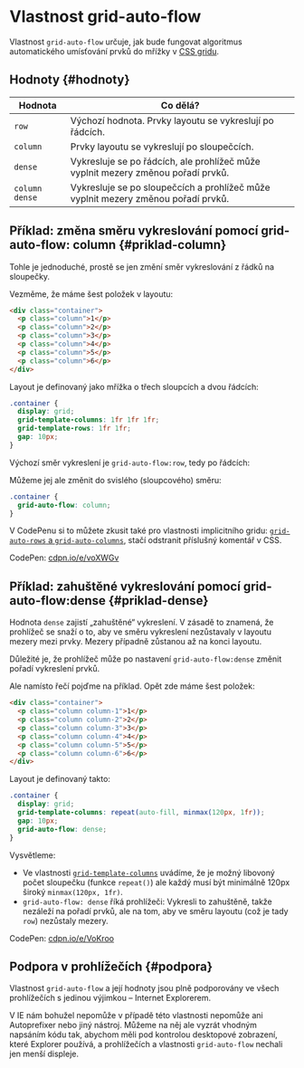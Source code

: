 # Vlastnost grid-auto-flow

Vlastnost `grid-auto-flow` určuje, jak bude fungovat algoritmus automatického umísťování prvků do mřížky v [CSS gridu](css-grid.md).

## Hodnoty {#hodnoty}

| Hodnota                    | Co dělá?           | 
|----------------------------|--------------------|
| `row`     | Výchozí hodnota. Prvky layoutu se vykreslují po řádcích. |
| `column`  | Prvky layoutu se vykreslují po sloupečcích. |
| `dense`   | Vykresluje se po řádcích, ale prohlížeč může vyplnit mezery změnou pořadí prvků. |
| `column dense`   | Vykresluje se po sloupečcích a prohlížeč může vyplnit mezery změnou pořadí prvků. |

## Příklad: změna směru vykreslování pomocí grid-auto-flow: column {#priklad-column}

Tohle je jednoduché, prostě se jen změní směr vykreslování z řádků na sloupečky.

Vezměme, že máme šest položek v layoutu:

```html
<div class="container">
  <p class="column">1</p>
  <p class="column">2</p>
  <p class="column">3</p>
  <p class="column">4</p>
  <p class="column">5</p>
  <p class="column">6</p>
</div>
```

Layout je definovaný jako mřížka o třech sloupcích a dvou řádcích:

```css
.container {
  display: grid;
  grid-template-columns: 1fr 1fr 1fr;
  grid-template-rows: 1fr 1fr;
  gap: 10px;
}
```

Výchozí směr vykreslení je `grid-auto-flow:row`, tedy po řádcích:

<!-- TODO: obrázek s odstraněním auto-flow https://codepen.io/machal/pen/voXWGv?editors=1100 -->

Můžeme jej ale změnit do svislého (sloupcového) směru:

```css
.container {
  grid-auto-flow: column;
}
```

<!-- TODO: obrázek https://codepen.io/machal/pen/voXWGv?editors=1100 -->

V CodePenu si to můžete zkusit také pro vlastnosti implicitního gridu: [`grid-auto-rows` a `grid-auto-columns`](grid-auto-rows-columns.md), stačí odstranit příslušný komentář v CSS.

CodePen: [cdpn.io/e/voXWGv](https://codepen.io/machal/pen/voXWGv?editors=1100)

## Příklad: zahuštěné vykreslování pomocí grid-auto-flow:dense {#priklad-dense}

Hodnota `dense` zajistí „zahuštěné“ vykreslení. V zásadě to znamená, že prohlížeč se snaží o to, aby ve směru vykreslení nezůstavaly v layoutu mezery mezi prvky. Mezery případně zůstanou až na konci layoutu.

Důležité je, že prohlížeč může po nastavení `grid-auto-flow:dense` změnit pořadí vykreslení prvků.

Ale namísto řečí pojďme na příklad. Opět zde máme šest položek:

```html
<div class="container">
  <p class="column column-1">1</p>
  <p class="column column-2">2</p>
  <p class="column column-3">3</p>
  <p class="column column-4">4</p>
  <p class="column column-5">5</p>
  <p class="column column-6">6</p>
</div>
```

Layout je definovaný takto:

```css
.container {
  display: grid;
  grid-template-columns: repeat(auto-fill, minmax(120px, 1fr));
  gap: 10px;
  grid-auto-flow: dense;  
}
```

Vysvětleme:

- Ve vlastnosti [`grid-template-columns`](grid-template-rows-columns.md) uvádíme, že je možný libovoný počet sloupečku (funkce `repeat()`) ale každý musí být minimálně 120px široký `minmax(120px, 1fr)`.
- `grid-auto-flow: dense` říká prohlížeči: Vykresli to zahuštěně, takže nezáleží na pořadí prvků, ale na tom, aby ve směru layoutu (což je tady `row`) nezůstaly mezery.

<!-- TODO obrázek porovnání breakpointů bez dense a s ním https://codepen.io/machal/pen/VoKroo?editors=1100 -->

CodePen: [cdpn.io/e/VoKroo](https://codepen.io/machal/pen/VoKroo?editors=1100)

## Podpora v prohlížečích {#podpora}

Vlastnost `grid-auto-flow` a její hodnoty jsou plně podporovány ve všech prohlížečích s jedinou výjimkou – Internet Explorerem.

V IE nám bohužel nepomůže v případě této vlastnosti nepomůže ani Autoprefixer nebo jiný nástroj. Můžeme na něj ale vyzrát vhodným napsáním kódu tak, abychom měli pod kontrolou desktopové zobrazení, které Explorer používá, a prohlížečích a vlastnosti `grid-auto-flow` nechali jen menší displeje.
